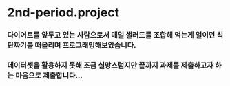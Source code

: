 # 2nd-period.project
### 다이어트를 앞두고 있는 사람으로서 매일 샐러드를 조합해 먹는게 일이던 식단짜기를 떠올리며 프로그래밍해보았습니다. 
### 데이터셋을 활용하지 못해 조금 실망스럽지만 끝까지 과제를 제출하고자 하는 마음으로 제출합니다...
